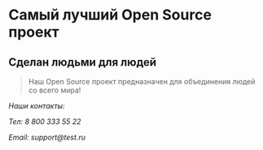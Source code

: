# Самый лучший Open Source проект

## Сделан людьми для людей

> Наш Open Source проект предназначен для объединения людей со всего мира!

_Наши контакты:_

_Тел: 8 800 333 55 22_

_Email: support@test.ru_
